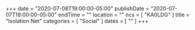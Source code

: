 +++
date = "2020-07-08T19:00:00-05:00"
publishDate = "2020-07-07T19:00:00-05:00"
endTime = ""
location = ""
ncs = [ "KA0LDG" ]
title = "Isolation Net"
categories = [ "Social" ]
dates = [ "" ]
+++
